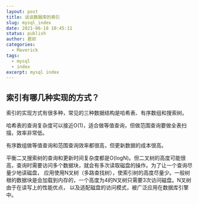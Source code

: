 ```yaml
---
layout: post
title: 谈谈数据库的索引
slug: mysql_index
date: 2021-06-18 10:45:11
status: publish
author: 君祁
categories:
  - Maverick
tags:
  - mysql
  - index
excerpt: mysql index
---
```


## 索引有哪几种实现的方式？
索引的实现方式有很多种，常见的三种数据结构是哈希表、有序数组和搜索树。

哈希表的查询复杂度可以接近O(1)，适合做等值查询，但做范围查询要做全表扫描，效率非常低。

有序数组做等值查询和范围查询效率都很高，但更新数据的成本很高。

平衡二叉搜索树的查询和更新时间复杂度都是O(logN)。但二叉树的高度可能很高，查询时需要访问多个数据块，就会有多次读取磁盘的操作。为了让一个查询尽量少地读磁盘，
应用使用N叉树（多路查找树），使索引树的高度尽量少。一般树根的数据块是会加载到内存的，一个高度为4的N叉树只需要3次访问磁盘。N叉树由于在读写上的性能优点，
以及适配磁盘的访问模式，被广泛应用在数据库引擎中。